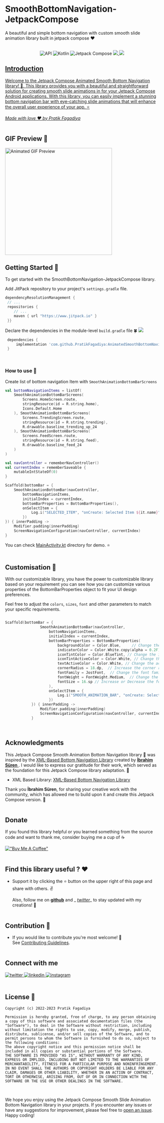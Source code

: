 # SmoothBottomNavigation-JetpackCompose
A beautiful and simple bottom navigation with custom smooth slide animation library built in jetpack compose ❤️
 <br />
 <br />

 <p align="center">  
  <img alt="API" src="https://img.shields.io/badge/Api%2023+-50f270?logo=android&logoColor=black&style=for-the-badge"/></a>  
  <img alt="Kotlin" src="https://img.shields.io/badge/Kotlin-a503fc?logo=kotlin&logoColor=white&style=for-the-badge"/></a>  
  <img alt="Jetpack Compose" src="https://img.shields.io/static/v1?style=for-the-badge&message=Jetpack+Compose&color=4285F4&logo=Jetpack+Compose&logoColor=FFFFFF&label="/></a>  
    <a href="https://github.com/PratikFagadiya/SmoothBottomNavigation-JetpackCompose"><img src="https://img.shields.io/github/stars/PratikFagadiya/SmoothBottomNavigation-JetpackCompose?color=ffff00&style=for-the-badge"/>  
  <a href="https://github.com/PratikFagadiya/AnimatedSmoothBottomNavigation-JetpackCompose/releases/latest"><img src="https://img.shields.io/github/v/release/PratikFagadiya/SmoothBottomNavigation-JetpackCompose?color=purple&include_prereleases&logo=github&style=for-the-badge"/>  
</p>  

## Introduction

Welcome to the Jetpack Compose Animated Smooth Bottom Navigation library! 🚀. This library provides you with a beautiful and straightforward solution for creating smooth slide animations in for your Jetpack Compose Android applications. With this library, you can easily implement a stunning bottom navigation bar with eye-catching slide animations that will enhance the overall user experience of your app. ⭐

_Made with love  ❤️ by  [Pratik Fagadiya](https://github.com/pratikfagadiya)_
 <br />
 <br />

## GIF Preview 👀
<img src="https://github.com/PratikFagadiya/AnimatedSmoothBottomNavigation-JetpackCompose/blob/master/art/animatedsmoothbarjetpackcompose.gif" width="350" alt="Animated GIF Preview"/>
 <br />
 
## Getting Started 🚀
To get started with the SmoothBottomNavigation-JetpackCompose library.

Add JitPack repository to your project's `settings.gradle` file.
```groovy  
dependencyResolutionManagement {  
 // ...  
 repositories {
    // ...
    maven { url "https://www.jitpack.io" }
 }}  
```

Declare the dependencies in the module-level `build.gradle` file 🍀 [![](https://jitpack.io/v/PratikFagadiya/AnimatedSmoothBottomNavigation-JetpackCompose.svg)](https://jitpack.io/#PratikFagadiya/AnimatedSmoothBottomNavigation-JetpackCompose)
```gradle  
 dependencies {
     implementation 'com.github.PratikFagadiya:AnimatedSmoothBottomNavigation-JetpackCompose:<LATEST_VERSION>'
 }
```
<br />

### How to use 🚀

Create list of bottom navigation Item with `SmoothAnimationBottomBarScreens`

```kotlin
val bottomNavigationItems = listOf(
    SmoothAnimationBottomBarScreens(
        Screens.HomeScreen.route,
        stringResource(id = R.string.home),
        Icons.Default.Home
    ), SmoothAnimationBottomBarScreens(
        Screens.TrendingScreen.route,
        stringResource(id = R.string.trending),
        R.drawable.baseline_trending_up_24
    ), SmoothAnimationBottomBarScreens(
        Screens.FeedScreen.route,
        stringResource(id = R.string.feed),
        R.drawable.baseline_feed_24
    )
)

val navController = rememberNavController()
val currentIndex = rememberSaveable {
    mutableIntStateOf(0)
}

Scaffold(bottomBar = {
    SmoothAnimationBottomBar(navController,
        bottomNavigationItems,
        initialIndex = currentIndex,
        bottomBarProperties = BottomBarProperties(),
        onSelectItem = {
            Log.i("SELECTED_ITEM", "onCreate: Selected Item ${it.name}")
        })
}) { innerPadding ->
    Modifier.padding(innerPadding)
    ScreenNavigationConfiguration(navController, currentIndex)
}

```
 
You can check [MainActivity.kt](https://github.com/PratikFagadiya/AnimatedSmoothBottomNavigation-JetpackCompose/tree/master/app/src/main/java/com/pratikfagadiya/animatedbottomnavigation/MainActivity.kt) directory for demo. ⭐
 <br />
<br />

 ## Customisation 🎨

With our customizable library, you have the power to customizable library based on your requirement
you can see how you can customize various properties of the BottomBarProperties object to fit your UI design preferences.

Feel free to adjust the  `colors`, `sizes`, `font` and other parameters to match your specific requirements.

```kotlin

Scaffold(bottomBar = {
                SmoothAnimationBottomBar(navController,
                    bottomNavigationItems,
                    initialIndex = currentIndex,
                    bottomBarProperties = BottomBarProperties(
                        backgroundColor = Color.Blue,     // Change the background color 
                        indicatorColor = Color.White.copy(alpha = 0.2F),  // Change the indicator color with Alpha
                        iconTintColor = Color.BlueTint, // Change the icon tint color
                        iconTintActiveColor = Color.White, // Change the active icon tint color
                        textActiveColor = Color.White, // Change the active text color
                        cornerRadius = 18.dp,  // Increase the corner radius
                        fontFamily = JostFont,  // Change the font family
                        fontWeight = FontWeight.Medium,  // Change the font weight
                        fontSize = 16.sp // Increase or Decrease the font size
                    ),
                    onSelectItem = {
                        Log.i("SMOOTH_ANIMATION_BAR", "onCreate: Selected Item ${it.name}")
                    })
            }) { innerPadding ->
                Modifier.padding(innerPadding)
                ScreenNavigationConfiguration(navController, currentIndex)
            }

```
<br />

## Acknowledgments

This Jetpack Compose Smooth Animation Bottom Navigation library 🚀 was inspired by the [XML-Based Bottom Navigation Library](https://github.com/ibrahimsn98/SmoothBottomBar) created by [**İbrahim Süren**
](https://github.com/ibrahimsn98). I would like to express our gratitude for their work, which served as the foundation for this Jetpack Compose library adaptation. 👏

- XML Based Library: [XML-Based Bottom Navigation Library](https://github.com/ibrahimsn98/SmoothBottomBar)

Thank you **İbrahim Süren**, for sharing your creative work with the community, which has allowed me to build upon it and create this Jetpack Compose version. 🙌
 <br />
 <br />

## Donate

If you found this library helpful or you learned something from the source code and want to thank  me, 
consider buying me a cup of :coffee:

[!["Buy Me A Coffee"](https://www.buymeacoffee.com/assets/img/custom_images/yellow_img.png)](https://www.buymeacoffee.com/pratikf)  
<br />


## Find this library useful ? ❤️

- Support it by clicking the ⭐️ button on the upper right of this page and share with others. ✌️

  Also, follow me on __[github](https://github.com/PratikFagadiya)__ and _
  _[twitter](https://twitter.com/PFagadiya)__ to stay updated with my creations! 🤩    
  <br />

## Contribution 🤝

- If you would like to contribute you're most welcome! 💛    
  See [Contributing Guidelines](https://github.com/PratikFagadiya/AnimatedSmoothBottomNavigation-JetpackCompose/blob/master/CONTRIBUTING.md).    
  <br />

## Connect with me

<div align="left">  
<a href="https://twitter.com/PFagadiya" target="https://twitter.com/PFagadiya">  
<img src=https://img.shields.io/badge/twitter-%2300acee.svg?&style=for-the-badge&logo=twitter&logoColor=white alt=twitter style="margin-bottom: 5px;" />  
</a>  
<a href="https://www.linkedin.com/in/pratik-fagadiya-79b8081b0/" target="https://www.linkedin.com/in/pratik-fagadiya-79b8081b0/">  
<img src=https://img.shields.io/badge/linkedin-%231E77B5.svg?&style=for-the-badge&logo=linkedin&logoColor=white alt=linkedin style="margin-bottom: 5px;" />  
</a>  
<a href="https://www.instagram.com/patrik.codes/?next=%2Fpatcoder%2F&hl=en" target="https://www.instagram.com/patrik.codes/?next=%2Fpatcoder%2F&hl=en">  
<img src=https://img.shields.io/badge/instagram-%23000000.svg?&style=for-the-badge&logo=instagram&logoColor=white alt=instagram style="margin-bottom: 5px;" />  
</a>  
</div>  
<br />  

## License 🔖
```
Copyright (c) 2022-2023 Pratik Fagadiya

Permission is hereby granted, free of charge, to any person obtaining a copy of this software and associated documentation files (the "Software"), to deal in the Software without restriction, including without limitation the rights to use, copy, modify, merge, publish, distribute, sublicense, and/or sell copies of the Software, and to permit persons to whom the Software is furnished to do so, subject to the following conditions:
The above copyright notice and this permission notice shall be included in all copies or substantial portions of the Software.
THE SOFTWARE IS PROVIDED "AS IS", WITHOUT WARRANTY OF ANY KIND, EXPRESS OR IMPLIED, INCLUDING BUT NOT LIMITED TO THE WARRANTIES OF MERCHANTABILITY, FITNESS FOR A PARTICULAR PURPOSE AND NONINFRINGEMENT. IN NO EVENT SHALL THE AUTHORS OR COPYRIGHT HOLDERS BE LIABLE FOR ANY CLAIM, DAMAGES OR OTHER LIABILITY, WHETHER IN AN ACTION OF CONTRACT, TORT OR OTHERWISE, ARISING FROM, OUT OF OR IN CONNECTION WITH THE SOFTWARE OR THE USE OR OTHER DEALINGS IN THE SOFTWARE.
```
 <br />

We hope you enjoy using the Jetpack Compose Smooth Slide Animation Bottom Navigation library in your projects. If you encounter any issues or have any suggestions for improvement, please feel free to [open an issue](https://github.com/PratikFagadiya/AnimatedSmoothBottomNavigation-JetpackCompose/issues). Happy coding!
